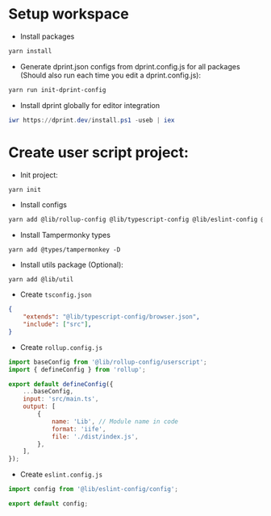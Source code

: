 # Setup workspace

- Install packages
```sh
yarn install
```

- Generate dprint.json configs from dprint.config.js for all packages (Should also run each time you edit a dprint.config.js):
```sh
yarn run init-dprint-config
```

- Install dprint globally for editor integration
```powershell
iwr https://dprint.dev/install.ps1 -useb | iex
```

# Create user script project:

- Init project:
```sh
yarn init
```

- Install configs
```sh
yarn add @lib/rollup-config @lib/typescript-config @lib/eslint-config @lib/dprint-config -D
```

- Install Tampermonky types
```
yarn add @types/tampermonkey -D
```

- Install utils package (Optional):
```
yarn add @lib/util
```

- Create `tsconfig.json`
```json
{
    "extends": "@lib/typescript-config/browser.json",
    "include": ["src"],
}
```

- Create `rollup.config.js`
```js
import baseConfig from '@lib/rollup-config/userscript';
import { defineConfig } from 'rollup';

export default defineConfig({
    ...baseConfig,
    input: 'src/main.ts',
    output: [
        {
            name: 'Lib', // Module name in code
            format: 'iife',
            file: './dist/index.js',
        },
    ],
});
```

- Create `eslint.config.js`
```js
import config from '@lib/eslint-config/config';

export default config;
```
